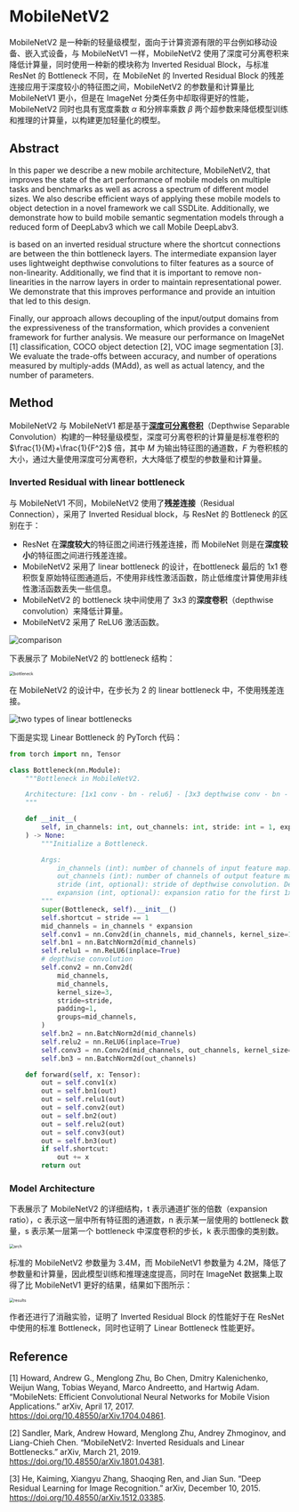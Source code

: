 # MobileNetV2

MobileNetV2 是一种新的轻量级模型，面向于计算资源有限的平台例如移动设备、嵌入式设备，与 MobileNetV1 一样，MobileNetV2 使用了深度可分离卷积来降低计算量，同时使用一种新的模块称为 Inverted Residual Block，与标准 ResNet 的 Bottleneck 不同，在 MobileNet 的 Inverted Residual Block 的残差连接应用于深度较小的特征图之间，MobileNetV2 的参数量和计算量比 MobileNetV1 更小，但是在 ImageNet 分类任务中却取得更好的性能，MobileNetV2 同时也具有宽度乘数 $\alpha$ 和分辨率乘数 $\beta$ 两个超参数来降低模型训练和推理的计算量，以构建更加轻量化的模型。



## Abstract

In this paper we describe a new mobile architecture, MobileNetV2, that improves the state of the art performance of mobile models on multiple tasks and benchmarks as well as across a spectrum of different model sizes. We also describe efficient ways of applying these mobile models to object detection in a novel framework we call SSDLite. Additionally, we demonstrate how to build mobile semantic segmentation models through a reduced form of DeepLabv3 which we call Mobile DeepLabv3.

is based on an inverted residual structure where the shortcut connections are between the thin bottleneck layers. The intermediate expansion layer uses lightweight depthwise convolutions to filter features as a source of non-linearity. Additionally, we find that it is important to remove non-linearities in the narrow layers in order to maintain representational power. We demonstrate that this improves performance and provide an intuition that led to this design.

Finally, our approach allows decoupling of the input/output domains from the expressiveness of the transformation, which provides a convenient framework for further analysis. We measure our performance on ImageNet [1] classification, COCO object detection [2], VOC image segmentation [3]. We evaluate the trade-offs between accuracy, and number of operations measured by multiply-adds (MAdd), as well as actual latency, and the number of parameters.



## Method

MobileNetV2 与 MobileNetV1 都是基于[**深度可分离卷积**](./mobilenetv1.md)（Depthwise Separable Convolution）构建的一种轻量级模型，深度可分离卷积的计算量是标准卷积的 $\frac{1}{M}+\frac{1}{F^2}$ 倍，其中 $M$ 为输出特征图的通道数，$F$ 为卷积核的大小，通过大量使用深度可分离卷积，大大降低了模型的参数量和计算量。



### Inverted Residual with linear bottleneck

与 MobileNetV1 不同，MobileNetV2 使用了**残差连接**（Residual Connection），采用了 Inverted Residual block，与 ResNet 的 Bottleneck 的区别在于：

- ResNet 在**深度较大**的特征图之间进行残差连接，而 MobileNet 则是在**深度较小**的特征图之间进行残差连接。
- MobileNetV2 采用了 linear bottleneck 的设计，在bottleneck 最后的 1x1 卷积恢复原始特征图通道后，不使用非线性激活函数，防止低维度计算使用非线性激活函数丢失一些信息。
- MobileNetV2 的 bottleneck 块中间使用了 3x3 的**深度卷积**（depthwise convolution）来降低计算量。
- MobileNetV2 采用了 ReLU6 激活函数。

![comparison](./assets/inverted-bottleneck-vs-standard-bottleneck.png)

下表展示了 MobileNetV2 的 bottleneck 结构：

<img src="./assets/linear-bottleneck.png" alt="bottleneck" style="zoom:50%;" />

在 MobileNetV2 的设计中，在步长为 2 的 linear bottleneck 中，不使用残差连接。

![two types of linear bottlenecks](./assets/different-linear-bottleneck-blocks.png)

下面是实现 Linear Bottleneck 的 PyTorch 代码：

```python
from torch import nn, Tensor

class Bottleneck(nn.Module):
    """Bottleneck in MobileNetV2.

    Architecture: [1x1 conv - bn - relu6] - [3x3 depthwise conv - bn - relu6] - [1x1 conv - bn]
    """

    def __init__(
        self, in_channels: int, out_channels: int, stride: int = 1, expansion: int = 6
    ) -> None:
        """Initialize a Bottleneck.

        Args:
            in_channels (int): number of channels of input feature map.
            out_channels (int): number of channels of output feature map.
            stride (int, optional): stride of depthwise convolution. Defaults to 1.
            expansion (int, optional): expansion ratio for the first 1x1 convolution. Defaults to 6.
        """
        super(Bottleneck, self).__init__()
        self.shortcut = stride == 1
        mid_channels = in_channels * expansion
        self.conv1 = nn.Conv2d(in_channels, mid_channels, kernel_size=1)
        self.bn1 = nn.BatchNorm2d(mid_channels)
        self.relu1 = nn.ReLU6(inplace=True)
        # depthwise convolution
        self.conv2 = nn.Conv2d(
            mid_channels,
            mid_channels,
            kernel_size=3,
            stride=stride,
            padding=1,
            groups=mid_channels,
        )
        self.bn2 = nn.BatchNorm2d(mid_channels)
        self.relu2 = nn.ReLU6(inplace=True)
        self.conv3 = nn.Conv2d(mid_channels, out_channels, kernel_size=1)
        self.bn3 = nn.BatchNorm2d(out_channels)

    def forward(self, x: Tensor):
        out = self.conv1(x)
        out = self.bn1(out)
        out = self.relu1(out)
        out = self.conv2(out)
        out = self.bn2(out)
        out = self.relu2(out)
        out = self.conv3(out)
        out = self.bn3(out)
        if self.shortcut:
            out += x
        return out
```



### Model Architecture

下表展示了 MobileNetV2 的详细结构，t 表示通道扩张的倍数（expansion ratio），c 表示这一层中所有特征图的通道数，n 表示某一层使用的 bottleneck 数量，s 表示某一层第一个 bottleneck 中深度卷积的步长，k 表示图像的类别数。

<img src="./assets/mobilenetv2-arch.png" alt="arch" style="zoom:50%;" />

标准的 MobileNetV2 参数量为 3.4M，而 MobileNetV1 参数量为 4.2M，降低了参数量和计算量，因此模型训练和推理速度提高，同时在 ImageNet 数据集上取得了比 MobileNetV1 更好的结果，结果如下图所示：

<img src="./assets/moblienetv2-results-on-imagenet.png" alt="results" style="zoom:50%;" />

作者还进行了消融实验，证明了 Inverted Residual Block 的性能好于在 ResNet 中使用的标准 Bottleneck，同时也证明了 Linear Bottleneck 性能更好。



## Reference

[1] Howard, Andrew G., Menglong Zhu, Bo Chen, Dmitry Kalenichenko, Weijun Wang, Tobias Weyand, Marco Andreetto, and Hartwig Adam. “MobileNets: Efficient Convolutional Neural Networks for Mobile Vision Applications.” arXiv, April 17, 2017. https://doi.org/10.48550/arXiv.1704.04861.

[2] Sandler, Mark, Andrew Howard, Menglong Zhu, Andrey Zhmoginov, and Liang-Chieh Chen. “MobileNetV2: Inverted Residuals and Linear Bottlenecks.” arXiv, March 21, 2019. https://doi.org/10.48550/arXiv.1801.04381.

[3] He, Kaiming, Xiangyu Zhang, Shaoqing Ren, and Jian Sun. “Deep Residual Learning for Image Recognition.” arXiv, December 10, 2015. https://doi.org/10.48550/arXiv.1512.03385.